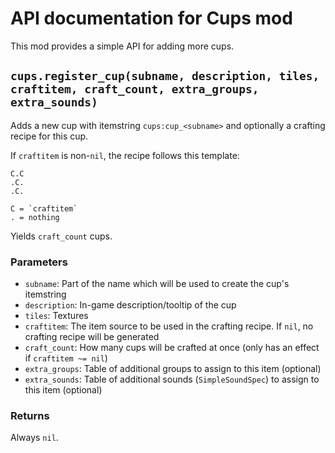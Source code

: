 # API documentation for Cups mod
This mod provides a simple API for adding more cups.

## `cups.register_cup(subname, description, tiles, craftitem, craft_count, extra_groups, extra_sounds)`
Adds a new cup with itemstring `cups:cup_<subname>` and optionally a crafting recipe for this cup.

If `craftitem` is non-`nil`, the recipe follows this template:

    C.C
    .C.
    .C.

    C = `craftitem`
    . = nothing

Yields `craft_count` cups.

### Parameters
* `subname`: Part of the name which will be used to create the cup's itemstring
* `description`: In-game description/tooltip of the cup
* `tiles`: Textures
* `craftitem`: The item source to be used in the crafting recipe. If `nil`, no crafting recipe will be generated
* `craft_count`: How many cups will be crafted at once (only has an effect if `craftitem ~= nil`)
* `extra_groups`: Table of additional groups to assign to this item (optional)
* `extra_sounds`: Table of additional sounds (`SimpleSoundSpec`) to assign to this item (optional)

### Returns
Always `nil`.
